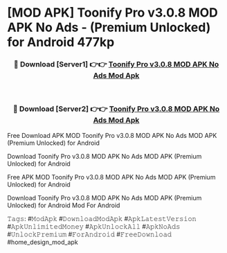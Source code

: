 # [MOD APK] Toonify Pro v3.0.8 MOD APK No Ads - (Premium Unlocked) for Android 477kp



<div align="center">
<h3>🔴 Download [Server1] 👉👉 <a href="https://momento.my/?title=Toonify_Pro_v3.0.8_MOD_APK_No_Ads">Toonify Pro v3.0.8 MOD APK No Ads Mod Apk</a></h3><br>

<h3>🔴 Download [Server2] 👉👉 <a href="https://momento.my/?title=Toonify_Pro_v3.0.8_MOD_APK_No_Ads">Toonify Pro v3.0.8 MOD APK No Ads Mod Apk</a></h3>
</div>



Free Download APK MOD Toonify Pro v3.0.8 MOD APK No Ads MOD APK (Premium Unlocked) for Android

Download Toonify Pro v3.0.8 MOD APK No Ads MOD APK (Premium Unlocked) for Android

Free APK MOD Toonify Pro v3.0.8 MOD APK No Ads MOD APK (Premium Unlocked) for Android

Download Toonify Pro v3.0.8 MOD APK No Ads MOD APK (Premium Unlocked) for Android Mod For Android

𝚃𝚊𝚐𝚜: #𝙼𝚘𝚍𝙰𝚙𝚔 #𝙳𝚘𝚠𝚗𝚕𝚘𝚊𝚍𝙼𝚘𝚍𝙰𝚙𝚔 #𝙰𝚙𝚔𝙻𝚊𝚝𝚎𝚜𝚝𝚅𝚎𝚛𝚜𝚒𝚘𝚗 #𝙰𝚙𝚔𝚄𝚗𝚕𝚒𝚖𝚒𝚝𝚎𝚍𝙼𝚘𝚗𝚎𝚢 #𝙰𝚙𝚔𝚄𝚗𝚕𝚘𝚌𝚔𝙰𝚕𝚕 #𝙰𝚙𝚔𝙽𝚘𝙰𝚍𝚜 #𝚄𝚗𝚕𝚘𝚌𝚔𝙿𝚛𝚎𝚖𝚒𝚞𝚖 #𝙵𝚘𝚛𝙰𝚗𝚍𝚛𝚘𝚒𝚍 #𝙵𝚛𝚎𝚎𝙳𝚘𝚠𝚗𝚕𝚘𝚊𝚍 #home_design_mod_apk
